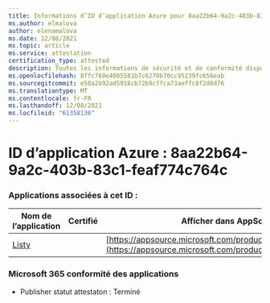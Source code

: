 ```yaml
---
title: Informations d’ID d’application Azure pour 8aa22b64-9a2c-403b-83c1-feaf774c764c
ms.author: elmalova
author: elenamalova
ms.date: 12/08/2021
ms.topic: article
ms.service: attestation
certification_type: attested
description: Toutes les informations de sécurité et de conformité disponibles pour 8aa22b64-9a2c-403b-83c1-feaf774c764c.
ms.openlocfilehash: 8ffc760e4805581b7c6270b70cc95239fc656eab
ms.sourcegitcommit: e50a2b92ad5918cb72b9cffca73aeffc8f2d6d76
ms.translationtype: MT
ms.contentlocale: fr-FR
ms.lasthandoff: 12/08/2021
ms.locfileid: "61358136"
---
```

# <a name="azure-app-id-8aa22b64-9a2c-403b-83c1-feaf774c764c"></a>ID d’application Azure : 8aa22b64-9a2c-403b-83c1-feaf774c764c


### <a name="apps-associated-with-this-id"></a>Applications associées à cet ID :
| **Nom de l’application** | **Certifié** | **Afficher dans AppSource** |
|--------------|---------------|-----------------------|
| [Listy](https://docs.microsoft.com/microsoft-365-app-certification/forward/WA200000798) |  | [https://appsource.microsoft.com/product/office/WA200000798](https://appsource.microsoft.com/product/office/WA200000798) |

### <a name="microsoft-365-app-compliance-status"></a>Microsoft 365 conformité des applications
- Publisher statut attestaton : Terminé
